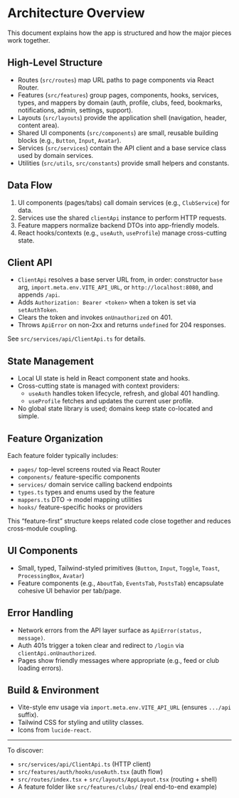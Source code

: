 # Architecture Overview

This document explains how the app is structured and how the major pieces work together.

## High-Level Structure

- Routes (`src/routes`) map URL paths to page components via React Router.
- Features (`src/features`) group pages, components, hooks, services, types, and mappers by domain (auth, profile, clubs, feed, bookmarks, notifications, admin, settings, support).
- Layouts (`src/layouts`) provide the application shell (navigation, header, content area).
- Shared UI components (`src/components`) are small, reusable building blocks (e.g., `Button`, `Input`, `Avatar`).
- Services (`src/services`) contain the API client and a base service class used by domain services.
- Utilities (`src/utils`, `src/constants`) provide small helpers and constants.

## Data Flow

1. UI components (pages/tabs) call domain services (e.g., `ClubService`) for data.
2. Services use the shared `clientApi` instance to perform HTTP requests.
3. Feature mappers normalize backend DTOs into app-friendly models.
4. React hooks/contexts (e.g., `useAuth`, `useProfile`) manage cross-cutting state.

## Client API

- `ClientApi` resolves a base server URL from, in order: constructor `base` arg, `import.meta.env.VITE_API_URL`, or `http://localhost:8080`, and appends `/api`.
- Adds `Authorization: Bearer <token>` when a token is set via `setAuthToken`.
- Clears the token and invokes `onUnauthorized` on 401.
- Throws `ApiError` on non-2xx and returns `undefined` for 204 responses.

See `src/services/api/ClientApi.ts` for details.

## State Management

- Local UI state is held in React component state and hooks.
- Cross-cutting state is managed with context providers:
  - `useAuth` handles token lifecycle, refresh, and global 401 handling.
  - `useProfile` fetches and updates the current user profile.
- No global state library is used; domains keep state co-located and simple.

## Feature Organization

Each feature folder typically includes:

- `pages/` top-level screens routed via React Router
- `components/` feature-specific components
- `services/` domain service calling backend endpoints
- `types.ts` types and enums used by the feature
- `mappers.ts` DTO → model mapping utilities
- `hooks/` feature-specific hooks or providers

This “feature-first” structure keeps related code close together and reduces cross-module coupling.

## UI Components

- Small, typed, Tailwind-styled primitives (`Button`, `Input`, `Toggle`, `Toast`, `ProcessingBox`, `Avatar`)
- Feature components (e.g., `AboutTab`, `EventsTab`, `PostsTab`) encapsulate cohesive UI behavior per tab/page.

## Error Handling

- Network errors from the API layer surface as `ApiError(status, message)`.
- Auth 401s trigger a token clear and redirect to `/login` via `clientApi.onUnauthorized`.
- Pages show friendly messages where appropriate (e.g., feed or club loading errors).

## Build & Environment

- Vite-style env usage via `import.meta.env.VITE_API_URL` (ensures `.../api` suffix).
- Tailwind CSS for styling and utility classes.
- Icons from `lucide-react`.

---

To discover:

- `src/services/api/ClientApi.ts` (HTTP client)
- `src/features/auth/hooks/useAuth.tsx` (auth flow)
- `src/routes/index.tsx` + `src/layouts/AppLayout.tsx` (routing + shell)
- A feature folder like `src/features/clubs/` (real end-to-end example)

